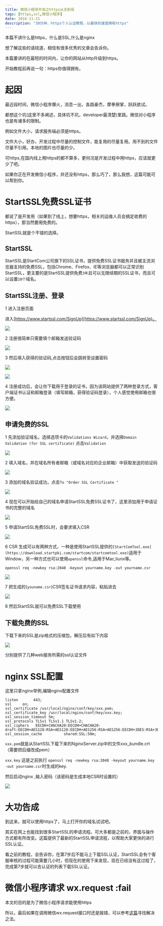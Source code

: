 ```yaml
---
title: 微信小程序开发之https从无到有
tags: [https,ssl,微信小程序]
date: 2016-11-21
description: "30分钟，https个人认证教程，以最快的速度拥有https"
---
```


本篇不讲什么是https，什么是SSL,什么是nginx

想了解这些的请绕道，相信有很多优秀的文章会告诉你。

本篇要讲的在最短的时间内，让你的网站从http升级到https。

开始教程前再说一句：https你值得拥有。

# 起因

最近段时间，微信小程序爆火，消息一出，各路豪杰，摩拳擦掌，跃跃欲试。

都想这个坑(这里不多阐述，具体坑不坑，developer最清楚)里跳。微信对小程序也是有诸多的限制。

例如文件大小，请求服务端必须是https。 

文件大小，好办，开发过程中尽量的控制文件，能复用的尽量复用。用不到的文件尽量不引用。本地的图片也尽量的少。

可https,在国内线上用https的都不算多，更何况是开发过程中用https，应该就更少了吧。

如果你正在开发微信小程序，并还没有https，那么巧了，那么我想，这篇可能可以帮到你。

# StartSSL免费SSL证书

都说了是开发用（如果到了线上，想要https，相关的运维人员会搞定收费的https），那当然要用免费的。

StartSSL就是个不错的选择。 

## StartSSL

StartSSL是StartCom公司旗下的SSL证书，提供免费SSL证书服务并且被主流浏览器支持的免费SSL，包括Chrome、Firefox、IE等浏览器都可以正常识别StartSSL，更主要的是StartSSL提供免费`3年`且可以无限续期的SSL证书，而且可以设置`10个`域名。


## StartSSL注册、登录


1 进入注册页面


进入[https://www.startssl.com/SignUp](https://www.startssl.com/SignUp)。

![](/images/2016/ssl/sginUp.png)

2 注册很简单只需要填个邮箱发送验证码

![](/images/2016/ssl/verification.png)

3 然后填入获得的验证码,点击按钮后会跳转至设置密码

![](/images/2016/ssl/sginUp2.png)



![](/images/2016/ssl/sginUpsuccess.png)

4 注册成功后，会让你下载用于登录的证书，因为该网站提供了两种登录方式，客户端证书认证和邮箱登录（填写邮箱，获得验证码登录），个人感觉使用邮箱也很方便。

![](/images/2016/ssl/login.png)

## 申请免费的SSL

1 先添加验证域名，选择选项卡的`Validations Wizard`，并选择`Domain Validation (for SSL certificate)`
点击`Validation`

![](/images/2016/ssl/domainvalid.png)

2 填入域名，并在域名所有者邮箱（或域名对应的企业邮箱）中获取发送的验证码

![](/images/2016/ssl/inputdoamin.png)

3 添加的域名验证成功，点击`To "Order SSL Certificate "`

![](/images/2016/ssl/validsuccess.png)

4 现在可以开始给自己的域名申请StartSSL免费SSL证书了，这里添加用于申请证书的完整的域名

![](/images/2016/ssl/addfulldomain.png)

5 申请StartSSL免费SSL时，会要求填入CSR

![](/images/2016/ssl/gencert.png)

6 CSR 生成可以有两种方式，一种是使用StartSSL提供的`[StartComTool.exe](https://download.startpki.com/startcom/startcomtool.exe)`适用于Window，另一种方式也可以使用`openssl`命令,适用于Mac,liunx等。

	openssl req -newkey rsa:2048 -keyout yourname.key -out yourname.csr


![](/images/2016/ssl/localgen.png)

7 把生成的(`youname.csr`)CSR签名证书请求内容，粘贴进去

![](/images/2016/ssl/pastecert.png)

8 然后StartSSL就可以免费SSL下载使用


## 下载免费的SSL

下载下来的SSL是zip格式的压缩包，解压后有如下内容

![](/images/2016/ssl/downloadunzip.png)

分别提供了几种web服务所需的ssl认证文件

# nginx SSL配置

这里只拿nginx举例,编辑nginx配置文件

```
listen       443;
ssl     on;
ssl_certificate /usr/local/nginx/conf/key/xxx.pem;
ssl_certificate_key /usr/local/nginx/conf/key/xxx.key;
ssl_session_timeout 5m;
ssl_protocols TLSv1 TLSv1.1 TLSv1.2;
ssl_ciphers   EECDH+CHACHA20:EECDH+CHACHA20-draft:EECDH+AES128:RSA+AES128:EECDH+AES256:RSA+AES256:EECDH+3DES:RSA+3DES:!MD5;
ssl_session_cache          shared:SSL:50m;
```

`xxx.pem`就是从StartSSL下载下来的NginxServer.zip中的文件xxx_bundle.crt（需要把后缀改成pem）

`xxx.key` 这是之前执行 `openssl req -newkey rsa:2048 -keyout yourname.key -out yourname.csr`时生成的key.

然后启动nginx ,输入密码（该密码是生成本地CSR时设置的）

![](/images/2016/ssl/inputPEM.jpg)

# 大功告成

到这来，就可以使用https了，马上打开你的域名试试吧。

其实在网上也能找到很多StartSSL的申请流程。可大多都是之前的，界面与操作方式都有所改变。这篇提供了最新的StartSSL申请流程，以帮助大家更快的进行SSL认证。

看之前的教程，会告诉你，在第7步后不能马上下载SSL认证，StartSSL会有个客服审核的过程可能需要几小时，但现在的使用下来发现，现在已经没有这过程了，完成第7步就可以去认证的列表下载SSL认证。

# 微信小程序请求 wx.request :fail

本文的目的是为了微信小程序请求能使用https

所以，最后如果在调用微信wx.request接口时还是报错，可以参考<a href="http://www.wxapp-union.com/forum.php?mod=viewthread&tid=648&highlight=request" target="_blank">这篇</a>寻找解决之法。





